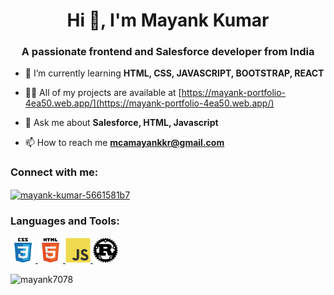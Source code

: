 <h1 align="center">Hi 👋, I'm Mayank Kumar</h1>
<h3 align="center">A passionate frontend and Salesforce developer from India</h3>

- 🌱 I’m currently learning **HTML, CSS, JAVASCRIPT, BOOTSTRAP, REACT**

- 👨‍💻 All of my projects are available at [https://mayank-portfolio-4ea50.web.app/](https://mayank-portfolio-4ea50.web.app/)

- 💬 Ask me about **Salesforce, HTML, Javascript**

- 📫 How to reach me **mcamayankkr@gmail.com**

<h3 align="left">Connect with me:</h3>
<p align="left">
<a href="https://linkedin.com/in/mayank-kumar-5661581b7" target="blank"><img align="center" src="https://raw.githubusercontent.com/rahuldkjain/github-profile-readme-generator/master/src/images/icons/Social/linked-in-alt.svg" alt="mayank-kumar-5661581b7" height="30" width="40" /></a>
</p>

<h3 align="left">Languages and Tools:</h3>
<p align="left"> <a href="https://www.w3schools.com/css/" target="_blank" rel="noreferrer"> <img src="https://raw.githubusercontent.com/devicons/devicon/master/icons/css3/css3-original-wordmark.svg" alt="css3" width="40" height="40"/> </a> <a href="https://www.w3.org/html/" target="_blank" rel="noreferrer"> <img src="https://raw.githubusercontent.com/devicons/devicon/master/icons/html5/html5-original-wordmark.svg" alt="html5" width="40" height="40"/> </a> <a href="https://developer.mozilla.org/en-US/docs/Web/JavaScript" target="_blank" rel="noreferrer"> <img src="https://raw.githubusercontent.com/devicons/devicon/master/icons/javascript/javascript-original.svg" alt="javascript" width="40" height="40"/> </a> <a href="https://www.rust-lang.org" target="_blank" rel="noreferrer"> <img src="https://raw.githubusercontent.com/devicons/devicon/master/icons/rust/rust-plain.svg" alt="rust" width="40" height="40"/> </a> </p>

<p><img align="center" src="https://github-readme-stats.vercel.app/api/top-langs?username=mayank7078&show_icons=true&locale=en&layout=compact" alt="mayank7078" /></p>
